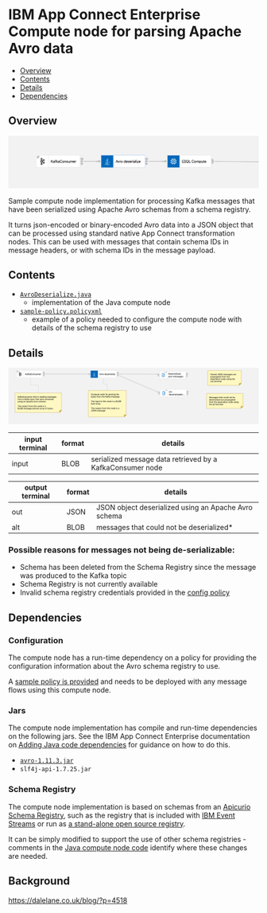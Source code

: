# IBM App Connect Enterprise Compute node for parsing Apache Avro data

- [Overview](#overview)
- [Contents](#contents)
- [Details](#details)
- [Dependencies](#dependencies)

## Overview

![msgflow screenshot](./docs/msgflow-screenshot.png)

Sample compute node implementation for processing Kafka messages that have been serialized using Apache Avro schemas from a schema registry.

It turns json-encoded or binary-encoded Avro data into a JSON object that can be processed using standard native App Connect transformation nodes. This can be used with messages that contain schema IDs in message headers, or with schema IDs in the message payload.

## Contents

- [`AvroDeserialize.java`](./AvroDeserialize.java)
    - implementation of the Java compute node
- [`sample-policy.policyxml`](./sample-policy.policyxml)
    - example of a policy needed to configure the compute node with details of the schema registry to use

## Details

![msgflow screenshot](./docs/annotated-msgflow-screenshot.png)

| **input terminal** | **format** | **details**                                                |
| ------------------ | ---------- | ---------------------------------------------------------- |
| input              | BLOB       | serialized message data retrieved by a KafkaConsumer node  |

| **output terminal** | **format** | **details**                                               |
| ------------------- | ---------- | --------------------------------------------------------- |
| out                 | JSON       | JSON object deserialized using an Apache Avro schema      |
| alt                 | BLOB       | messages that could not be deserialized*                  |

### Possible reasons for messages not being de-serializable:
- Schema has been deleted from the Schema Registry since the message was produced to the Kafka topic
- Schema Registry is not currently available
- Invalid schema registry credentials provided in the [config policy](#configuration)


## Dependencies

### Configuration

The compute node has a run-time dependency on a policy for providing the configuration information about the Avro schema registry to use.

A [sample policy is provided](./sample-policy.policyxml) and needs to be deployed with any message flows using this compute node.

### Jars

The compute node implementation has compile and run-time dependencies on the following jars. See the IBM App Connect Enterprise documentation on [Adding Java code dependencies](https://www.ibm.com/docs/en/app-connect/12.0?topic=java-adding-code-dependencies) for guidance on how to do this.

- [`avro-1.11.3.jar`](https://dlcdn.apache.org/avro/avro-1.11.3/java/avro-1.11.3.jar)
- `slf4j-api-1.7.25.jar`

### Schema Registry

The compute node implementation is based on schemas from an [Apicurio Schema Registry](https://www.apicur.io/registry/), such as the registry that is included with [IBM Event Streams](https://ibm.github.io/event-automation/es/) or run as [a stand-alone open source registry](https://www.apicur.io/registry/).

It can be simply modified to support the use of other schema registries - comments in the [Java compute node code](./AvroDeserialize.java) identify where these changes are needed.


## Background

https://dalelane.co.uk/blog/?p=4518
